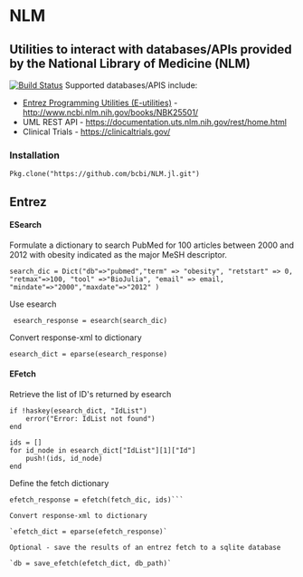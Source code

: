 <!--
@Author: isa
@Date:   2016-05-13T16:37:00-04:00
@Last modified by:   isa
@Last modified time: 2016-05-19T16:12:10-04:00
-->



# NLM
## Utilities to interact with databases/APIs provided by the National Library of Medicine (NLM)
[![Build Status](https://travis-ci.org/bcbi/NLM.jl.svg?branch=master)](https://travis-ci.org/bcbi/NLM.jl)
Supported databases/APIS include:

- [Entrez Programming Utilities (E-utilities)](##entrez) - http://www.ncbi.nlm.nih.gov/books/NBK25501/
- UML REST API - https://documentation.uts.nlm.nih.gov/rest/home.html
- Clinical Trials - https://clinicaltrials.gov/

### Installation
```{Julia}
Pkg.clone("https://github.com/bcbi/NLM.jl.git")
```

## Entrez

#### ESearch
Formulate a dictionary to search PubMed for 100 articles between 2000 and 2012
with obesity indicated as the major MeSH descriptor.


`search_dic = Dict("db"=>"pubmed","term" => "obesity",
 "retstart" => 0, "retmax"=>100, "tool" =>"BioJulia",
 "email" => email, "mindate"=>"2000","maxdate"=>"2012" )`

Use esearch

` esearch_response = esearch(search_dic)`

Convert response-xml to dictionary

`esearch_dict = eparse(esearch_response)`  

#### EFetch
Retrieve the list of ID's returned by esearch

    if !haskey(esearch_dict, "IdList")
        error("Error: IdList not found")
    end

    ids = []
    for id_node in esearch_dict["IdList"][1]["Id"]
        push!(ids, id_node)
    end

Define the fetch dictionary

```fetch_dic = Dict("db"=>"pubmed","tool" =>"BioJulia", "email" => email, "retmode" => "xml", "rettype"=>"null")
efetch_response = efetch(fetch_dic, ids)```

Convert response-xml to dictionary

`efetch_dict = eparse(efetch_response)`

Optional - save the results of an entrez fetch to a sqlite database

`db = save_efetch(efetch_dict, db_path)`
